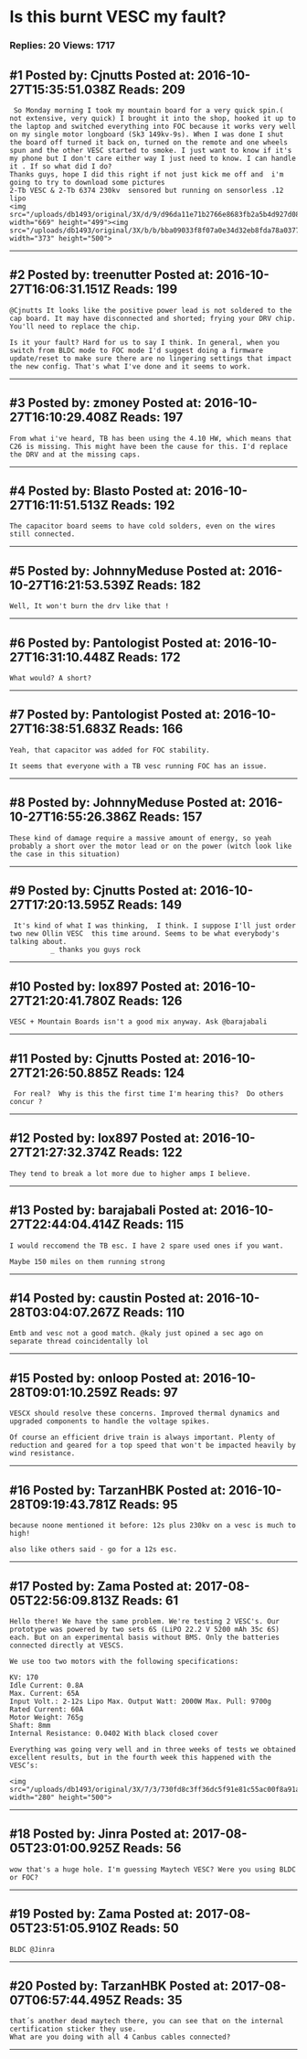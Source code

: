 # Is this burnt VESC my fault?

### Replies: 20 Views: 1717

## \#1 Posted by: Cjnutts Posted at: 2016-10-27T15:35:51.038Z Reads: 209

```
 So Monday morning I took my mountain board for a very quick spin.( not extensive, very quick) I brought it into the shop, hooked it up to the laptop and switched everything into FOC because it works very well on my single motor longboard (Sk3 149kv-9s). When I was done I shut the board off turned it back on, turned on the remote and one wheels spun and the other VESC started to smoke. I just want to know if it's my phone but I don't care either way I just need to know. I can handle it . If so what did I do? 
Thanks guys, hope I did this right if not just kick me off and  i'm going to try to download some pictures 
2-Tb VESC & 2-Tb 6374 230kv  sensored but running on sensorless .12 lipo
<img src="/uploads/db1493/original/3X/d/9/d96da11e71b2766e8683fb2a5b4d927d086f9f62.jpeg" width="669" height="499"><img src="/uploads/db1493/original/3X/b/b/bba09033f8f07a0e34d32eb8fda78a0377fe532b.jpeg" width="373" height="500">
```

---
## \#2 Posted by: treenutter Posted at: 2016-10-27T16:06:31.151Z Reads: 199

```
@Cjnutts It looks like the positive power lead is not soldered to the cap board. It may have disconnected and shorted; frying your DRV chip. You'll need to replace the chip.

Is it your fault? Hard for us to say I think. In general, when you switch from BLDC mode to FOC mode I'd suggest doing a firmware update/reset to make sure there are no lingering settings that impact the new config. That's what I've done and it seems to work.
```

---
## \#3 Posted by: zmoney Posted at: 2016-10-27T16:10:29.408Z Reads: 197

```
From what i've heard, TB has been using the 4.10 HW, which means that C26 is missing. This might have been the cause for this. I'd replace the DRV and at the missing caps.
```

---
## \#4 Posted by: Blasto Posted at: 2016-10-27T16:11:51.513Z Reads: 192

```
The capacitor board seems to have cold solders, even on the wires still connected.
```

---
## \#5 Posted by: JohnnyMeduse Posted at: 2016-10-27T16:21:53.539Z Reads: 182

```
Well, It won't burn the drv like that !
```

---
## \#6 Posted by: Pantologist Posted at: 2016-10-27T16:31:10.448Z Reads: 172

```
What would? A short?
```

---
## \#7 Posted by: Pantologist Posted at: 2016-10-27T16:38:51.683Z Reads: 166

```
Yeah, that capacitor was added for FOC stability.

It seems that everyone with a TB vesc running FOC has an issue.
```

---
## \#8 Posted by: JohnnyMeduse Posted at: 2016-10-27T16:55:26.386Z Reads: 157

```
These kind of damage require a massive amount of energy, so yeah probably a short over the motor lead or on the power (witch look like the case in this situation)
```

---
## \#9 Posted by: Cjnutts Posted at: 2016-10-27T17:20:13.595Z Reads: 149

```
 It's kind of what I was thinking,  I think. I suppose I'll just order two new Ollin VESC  this time around. Seems to be what everybody's talking about. 
          _ thanks you guys rock
```

---
## \#10 Posted by: lox897 Posted at: 2016-10-27T21:20:41.780Z Reads: 126

```
VESC + Mountain Boards isn't a good mix anyway. Ask @barajabali
```

---
## \#11 Posted by: Cjnutts Posted at: 2016-10-27T21:26:50.885Z Reads: 124

```
 For real?  Why is this the first time I'm hearing this?  Do others concur ?
```

---
## \#12 Posted by: lox897 Posted at: 2016-10-27T21:27:32.374Z Reads: 122

```
They tend to break a lot more due to higher amps I believe.
```

---
## \#13 Posted by: barajabali Posted at: 2016-10-27T22:44:04.414Z Reads: 115

```
I would reccomend the TB esc. I have 2 spare used ones if you want. 

Maybe 150 miles on them running strong
```

---
## \#14 Posted by: caustin Posted at: 2016-10-28T03:04:07.267Z Reads: 110

```
Emtb and vesc not a good match. @kaly just opined a sec ago on separate thread coincidentally lol
```

---
## \#15 Posted by: onloop Posted at: 2016-10-28T09:01:10.259Z Reads: 97

```
VESCX should resolve these concerns. Improved thermal dynamics and upgraded components to handle the voltage spikes.

Of course an efficient drive train is always important. Plenty of reduction and geared for a top speed that won't be impacted heavily by wind resistance.
```

---
## \#16 Posted by: TarzanHBK Posted at: 2016-10-28T09:19:43.781Z Reads: 95

```
because noone mentioned it before: 12s plus 230kv on a vesc is much to high!

also like others said - go for a 12s esc.
```

---
## \#17 Posted by: Zama Posted at: 2017-08-05T22:56:09.813Z Reads: 61

```
Hello there! We have the same problem. We're testing 2 VESC's. Our prototype was powered by two sets 6S (LiPO 22.2 V 5200 mAh 35c 6S) each. But on an experimental basis without BMS. Only the batteries connected directly at VESCS.

We use too two motors with the following specifications:

KV: 170
Idle Current: 0.8A
Max. Current: 65A
Input Volt.: 2-12s Lipo Max. Output Watt: 2000W Max. Pull: 9700g
Rated Current: 60A
Motor Weight: 765g
Shaft: 8mm
Internal Resistance: 0.0402 With black closed cover

Everything was going very well and in three weeks of tests we obtained excellent results, but in the fourth week this happened with the VESC’s:

<img src="/uploads/db1493/original/3X/7/3/730fd8c3ff36dc5f91e81c55ac00f8a91a2ec579.jpg" width="280" height="500">
```

---
## \#18 Posted by: Jinra Posted at: 2017-08-05T23:01:00.925Z Reads: 56

```
wow that's a huge hole. I'm guessing Maytech VESC? Were you using BLDC or FOC?
```

---
## \#19 Posted by: Zama Posted at: 2017-08-05T23:51:05.910Z Reads: 50

```
BLDC @Jinra
```

---
## \#20 Posted by: TarzanHBK Posted at: 2017-08-07T06:57:44.495Z Reads: 35

```
that´s another dead maytech there, you can see that on the internal certification sticker they use.
What are you doing with all 4 Canbus cables connected?
```

---
